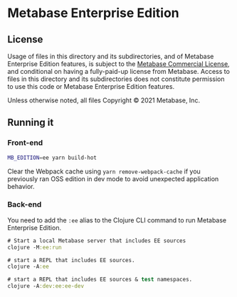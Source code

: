 # Metabase Enterprise Edition

## License

Usage of files in this directory and its subdirectories, and of Metabase Enterprise Edition features, is subject to
the [Metabase Commercial License](https://www.metabase.com/license/commercial/), and conditional on having a
fully-paid-up license from Metabase. Access to files in this directory and its subdirectories does not constitute
permission to use this code or Metabase Enterprise Edition features.

Unless otherwise noted, all files Copyright © 2021 Metabase, Inc.

## Running it

### Front-end

```sh
MB_EDITION=ee yarn build-hot
```

Clear the Webpack cache using `yarn remove-webpack-cache` if you previously ran OSS edition in dev mode to avoid unexpected application behavior.

### Back-end

You need to add the `:ee` alias to the Clojure CLI command to run Metabase Enterprise Edition.

```clj
# Start a local Metabase server that includes EE sources
clojure -M:ee:run

# start a REPL that includes EE sources.
clojure -A:ee

# start a REPL that includes EE sources & test namespaces.
clojure -A:dev:ee:ee-dev
```
